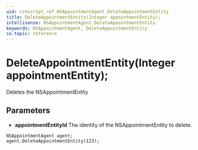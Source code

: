 ```yaml
---
uid: crmscript_ref_NSAppointmentAgent_DeleteAppointmentEntity
title: DeleteAppointmentEntity(Integer appointmentEntity);
intellisense: NSAppointmentAgent.DeleteAppointmentEntity
keywords: NSAppointmentAgent, DeleteAppointmentEntity
so.topic: reference
---
```


# DeleteAppointmentEntity(Integer appointmentEntity);

Deletes the NSAppointmentEntity
  
## Parameters

* **appointmentEntityId** The identity of the NSAppointmentEntity to delete.

```crmscript
NSAppointmentAgent agent;
agent.DeleteAppointmentEntity(123);
```

